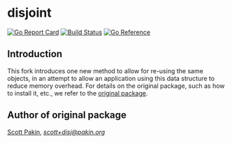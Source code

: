 disjoint
========

[![Go Report Card](https://goreportcard.com/badge/github.com/spakin/disjoint)](https://goreportcard.com/report/github.com/spakin/disjoint) [![Build Status](https://travis-ci.com/spakin/disjoint.svg?branch=master)](https://travis-ci.com/spakin/disjoint) [![Go Reference](https://pkg.go.dev/badge/github.com/spakin/disjoint.svg)](https://pkg.go.dev/github.com/spakin/disjoint)

Introduction
------------

This fork introduces one new method to allow for re-using the same objects, in an attempt to allow an application using this data structure to reduce memory overhead. For details on the original package, such as how to install it, etc., we refer to the [original package](https://github.com/spakin/disjoint).

Author of original package
------

[Scott Pakin](http://www.pakin.org/~scott/), *scott+disj@pakin.org*
